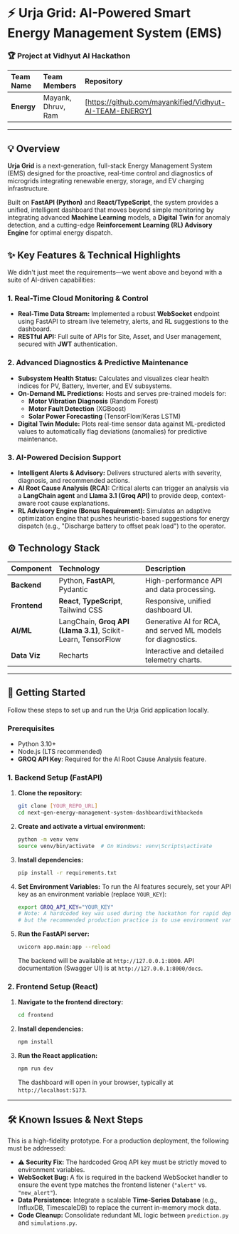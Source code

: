# ⚡ Urja Grid: AI-Powered Smart Energy Management System (EMS)

### 🏆 **Project at Vidhyut AI Hackathon**
| Team Name | Team Members | Repository |
| :--- | :--- | :--- |
| **Energy** | Mayank, Dhruv, Ram | [https://github.com/mayankified/Vidhyut-AI-TEAM-ENERGY] |

---

## 💡 Overview

**Urja Grid** is a next-generation, full-stack Energy Management System (EMS) designed for the proactive, real-time control and diagnostics of microgrids integrating renewable energy, storage, and EV charging infrastructure.

Built on **FastAPI (Python)** and **React/TypeScript**, the system provides a unified, intelligent dashboard that moves beyond simple monitoring by integrating advanced **Machine Learning** models, a **Digital Twin** for anomaly detection, and a cutting-edge **Reinforcement Learning (RL) Advisory Engine** for optimal energy dispatch.

## ✨ Key Features & Technical Highlights

We didn't just meet the requirements—we went above and beyond with a suite of AI-driven capabilities:

### 1. Real-Time Cloud Monitoring & Control
* **Real-Time Data Stream:** Implemented a robust **WebSocket** endpoint using FastAPI to stream live telemetry, alerts, and RL suggestions to the dashboard.
* **RESTful API:** Full suite of APIs for Site, Asset, and User management, secured with **JWT** authentication.

### 2. Advanced Diagnostics & Predictive Maintenance
* **Subsystem Health Status:** Calculates and visualizes clear health indices for PV, Battery, Inverter, and EV subsystems.
* **On-Demand ML Predictions:** Hosts and serves pre-trained models for:
    * **Motor Vibration Diagnosis** (Random Forest)
    * **Motor Fault Detection** (XGBoost)
    * **Solar Power Forecasting** (TensorFlow/Keras LSTM)
* **Digital Twin Module:** Plots real-time sensor data against ML-predicted values to automatically flag deviations (anomalies) for predictive maintenance.

### 3. AI-Powered Decision Support
* **Intelligent Alerts & Advisory:** Delivers structured alerts with severity, diagnosis, and recommended actions.
* **AI Root Cause Analysis (RCA):** Critical alerts can trigger an analysis via a **LangChain agent** and **Llama 3.1 (Groq API)** to provide deep, context-aware root cause explanations.
* **RL Advisory Engine (Bonus Requirement):** Simulates an adaptive optimization engine that pushes heuristic-based suggestions for energy dispatch (e.g., "Discharge battery to offset peak load") to the operator.

## ⚙️ Technology Stack

| Component | Technology | Description |
| :--- | :--- | :--- |
| **Backend** | Python, **FastAPI**, Pydantic | High-performance API and data processing. |
| **Frontend** | **React**, **TypeScript**, Tailwind CSS | Responsive, unified dashboard UI. |
| **AI/ML** | LangChain, **Groq API (Llama 3.1)**, Scikit-Learn, TensorFlow | Generative AI for RCA, and served ML models for diagnostics. |
| **Data Viz** | Recharts | Interactive and detailed telemetry charts. |

---

## 🚀 Getting Started

Follow these steps to set up and run the Urja Grid application locally.

### Prerequisites

* Python 3.10+
* Node.js (LTS recommended)
* **GROQ API Key**: Required for the AI Root Cause Analysis feature.

### 1. Backend Setup (FastAPI)

1.  **Clone the repository:**
    ```bash
    git clone [YOUR_REPO_URL]
    cd next-gen-energy-management-system-dashboardiwithbackedn
    ```

2.  **Create and activate a virtual environment:**
    ```bash
    python -m venv venv
    source venv/bin/activate  # On Windows: venv\Scripts\activate
    ```

3.  **Install dependencies:**
    ```bash
    pip install -r requirements.txt
    ```

4.  **Set Environment Variables:**
    To run the AI features securely, set your API key as an environment variable (replace `YOUR_KEY`):
    ```bash
    export GROQ_API_KEY="YOUR_KEY"
    # Note: A hardcoded key was used during the hackathon for rapid deployment, 
    # but the recommended production practice is to use environment variables.
    ```

5.  **Run the FastAPI server:**
    ```bash
    uvicorn app.main:app --reload
    ```
    The backend will be available at `http://127.0.0.1:8000`. API documentation (Swagger UI) is at `http://127.0.0.1:8000/docs`.

### 2. Frontend Setup (React)

1.  **Navigate to the frontend directory:**
    ```bash
    cd frontend
    ```

2.  **Install dependencies:**
    ```bash
    npm install
    ```

3.  **Run the React application:**
    ```bash
    npm run dev
    ```
    The dashboard will open in your browser, typically at `http://localhost:5173`.

---

## 🛠️ Known Issues & Next Steps

This is a high-fidelity prototype. For a production deployment, the following must be addressed:

* **⚠️ Security Fix:** The hardcoded Groq API key must be strictly moved to environment variables.
* **WebSocket Bug:** A fix is required in the backend WebSocket handler to ensure the event type matches the frontend listener (`"alert"` vs. `"new_alert"`).
* **Data Persistence:** Integrate a scalable **Time-Series Database** (e.g., InfluxDB, TimescaleDB) to replace the current in-memory mock data.
* **Code Cleanup:** Consolidate redundant ML logic between `prediction.py` and `simulations.py`.
